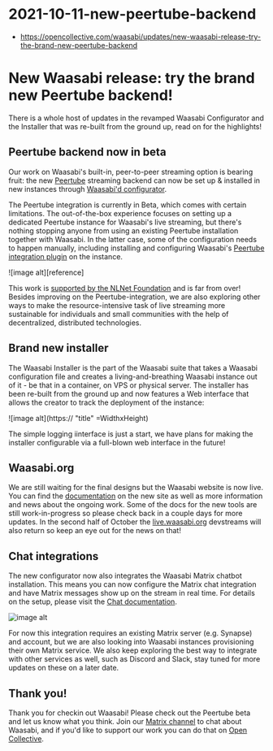 # 2021-10-11-new-peertube-backend

* https://opencollective.com/waasabi/updates/new-waasabi-release-try-the-brand-new-peertube-backend

New Waasabi release: try the brand new Peertube backend!
===

There is a whole host of updates in the revamped Waasabi Configurator and the Installer that was re-built from the ground up, read on for the highlights!


## Peertube backend now in beta

Our work on Waasabi's built-in, peer-to-peer streaming option is bearing fruit: the new [Peertube](https://joinpeertube.org/) streaming backend can now be set up & installed in new instances through [Waasabi'd configurator](https://www.npmjs.com/package/waasabi).

The Peertube integration is currently in Beta, which comes with certain limitations. The out-of-the-box experience focuses on setting up a dedicated Peertube instance for Waasabi's live streaming, but there's nothing stopping anyone from using an existing Peertube installation together with Waasabi. In the latter case, some of the configuration needs to happen manually, including installing and configuring Waasabi's [Peertube integration plugin](https://www.npmjs.com/package/peertube-plugin-waasabi) on the instance.

![image alt][reference]

This work is [supported by the NLNet Foundation](https://nlnet.nl/project/Waasabi/) and is far from over! Besides improving on the Peertube-integration, we are also exploring other ways to make the resource-intensive task of live streaming more sustainable for individuals and small communities with the help of decentralized, distributed technologies.

## Brand new installer

The Waasabi Installer is the part of the Waasabi suite that takes a Waasabi configuration file and creates a living-and-breathing Waasabi instance out of it - be that in a container, on VPS or physical server. The installer has been re-built from the ground up and now features a Web interface that allows the creator to track the deployment of the instance:

![image alt](https:// "title" =WidthxHeight)

The simple logging iinterface is just a start, we have plans for making the installer configurable via a full-blown web interface in the future!

## Waasabi.org

We are still waiting for the final designs but the Waasabi website is now live. You can find the [documentation](https://waasabi.org/docs/) on the new site as well as more information and news about the ongoing work. Some of the docs for the new tools are still work-in-progress so please check back in a couple days for more updates. In the second half of October the [live.waasabi.org](https://live.waasabi.org) devstreams will also return so keep an eye out for the news on that!

## Chat integrations

The new configurator now also integrates the Waasabi Matrix chatbot installation. This means you can now configure the Matrix chat integration and have Matrix messages show up on the stream in real time. For details on the setup, please visit the [Chat documentation](https://waasabi.org/docs/livepage).

![image alt](https:// "title")

For now this integration requires an existing Matrix server (e.g. Synapse) and account, but we are also looking into Waasabi instances provisioning their own Matrix service. We also keep exploring the best way to integrate with other services as well, such as Discord and Slack, stay tuned for more updates on these on a later date.

## Thank you!

Thank you for checkin out Waasabi! Please check out the Peertube beta and let us know what you think. Join our [Matrix channel](https://matrix.to/#/#waasabi:baytech.community) to chat about Waasabi, and if you'd like to support our work you can do that on [Open Collective](https://opencollective.com/waasabi).
